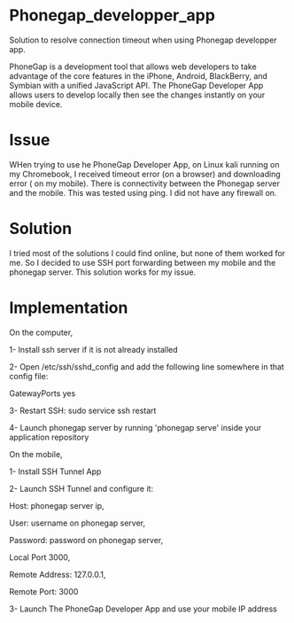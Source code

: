 # Phonegap_developper_app
Solution to resolve connection timeout when using  Phonegap developper app.

PhoneGap is a development tool that allows web developers to take advantage of the core features in the iPhone, Android, BlackBerry, and Symbian with a unified JavaScript API. The PhoneGap Developer App allows users to develop locally then see the changes instantly on your mobile device.

# Issue
WHen trying to use he PhoneGap Developer App, on Linux kali running on my Chromebook, I received timeout error (on a browser) and downloading error ( on my mobile). There is connectivity between the Phonegap server and the mobile. This was tested using ping. I did not have any firewall on.

# Solution

I tried most of the solutions I could find online, but none of them worked for me. So I decided to use SSH port forwarding between my mobile and the phonegap server. This solution works for my issue.

# Implementation

On the computer,

1- Install ssh server if it is not already installed

2- Open /etc/ssh/sshd_config and add the following line somewhere in that config file:

   GatewayPorts yes
   
3- Restart SSH: sudo service ssh restart

4- Launch phonegap server by running 'phonegap serve' inside your application repository

On the mobile,

1- Install SSH Tunnel App

2- Launch SSH Tunnel and configure it:

   Host: phonegap server ip, 
   
   User: username on phonegap server, 
   
   Password: password on phonegap server, 
   
   Local Port 3000, 
   
   Remote Address: 127.0.0.1, 
   
   Remote Port: 3000
   
3- Launch The PhoneGap Developer App and use your mobile IP address

